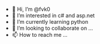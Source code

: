 - 👋 Hi, I’m @fvk0
- 👀 I’m interested in c# and asp.net
- 🌱 I’m currently learning python 
- 💞️ I’m looking to collaborate on ...
- 📫 How to reach me ...

<!---
fvk0/fvk0 is a ✨ special ✨ repository because its `README.md` (this file) appears on your GitHub profile.
You can click the Preview link to take a look at your changes.
--->
